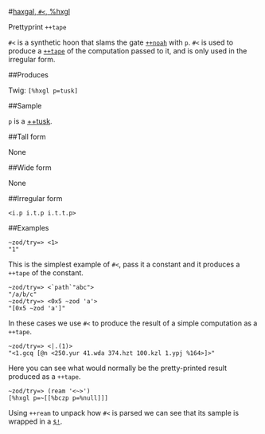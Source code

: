 #[haxgal, `#<`, %hxgl](#hxgl)

Prettyprint `++tape`

`#<` is a synthetic hoon that slams the gate [`++noah`]() with `p`. `#<` is used to produce a [`++tape`]() of the computation passed to it, and is only used in the irregular form. 

##Produces

Twig: `[%hxgl p=tusk]`

##Sample

`p` is a [++tusk]().

##Tall form

None

##Wide form

None

##Irregular form

    <i.p i.t.p i.t.t.p>

##Examples

    ~zod/try=> <1>
    "1"

This is the simplest example of `#<`, pass it a constant and it produces a `++tape` of the constant.

    ~zod/try=> <`path`"abc">
    "/a/b/c"
    ~zod/try=> <0x5 ~zod 'a'>
    "[0x5 ~zod 'a']"

In these cases we use `#<` to produce the result of a simple computation as a `++tape`.

    ~zod/try=> <|.(1)>
    "<1.gcq [@n <250.yur 41.wda 374.hzt 100.kzl 1.ypj %164>]>"

Here you can see what would normally be the pretty-printed result produced as a `++tape`.

    ~zod/try=> (ream '<~>')
    [%hxgl p=~[[%bczp p=%null]]]

Using `++ream` to unpack how `#<` is parsed we can see that its sample is wrapped in a [`$!`]().